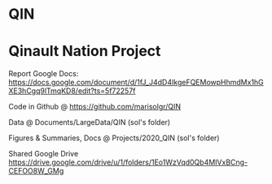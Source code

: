 # QIN
# Qinault Nation Project

Report Google Docs:
https://docs.google.com/document/d/1fJ_J4dD4IkgeFQEMowpHhmdMx1hGXE3hCgq9lTmqKD8/edit?ts=5f72257f

Code in Github @ https://github.com/marisolgr/QIN

Data @ Documents/LargeData/QIN (sol's folder)

Figures & Summaries, Docs @ Projects/2020_QIN (sol's folder)

Shared Google Drive
https://drive.google.com/drive/u/1/folders/1Eo1WzVqd0Qb4MIVxBCng-CEFOO8W_GMg
